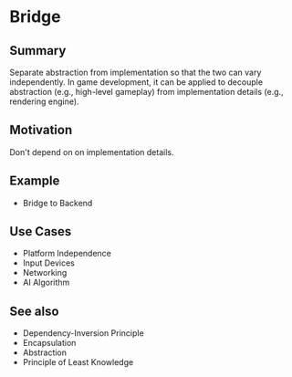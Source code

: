 # Bridge

## Summary

Separate abstraction from implementation so that the two can vary independently. In game development, it can be applied to decouple abstraction (e.g., high-level gameplay) from implementation details (e.g., rendering engine).

## Motivation
Don't depend on on implementation details.

## Example
- Bridge to Backend

## Use Cases
- Platform Independence
- Input Devices
- Networking
- AI Algorithm

## See also
- Dependency-Inversion Principle
- Encapsulation
- Abstraction
- Principle of Least Knowledge